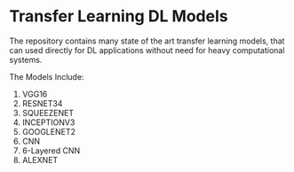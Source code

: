 # Transfer Learning DL Models 
The repository contains many state of the art transfer learning models, that can used directly for DL applications without need for heavy computational systems. 

The Models Include:

1. VGG16
2. RESNET34
3. SQUEEZENET
4. INCEPTIONV3
5. GOOGLENET2
6. CNN
7. 6-Layered CNN
7. ALEXNET
